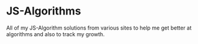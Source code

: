 # JS-Algorithms
All of my JS-Algorithm solutions from various sites to help me get better at algorithms and also to track my growth.
